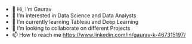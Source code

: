 - 👋 Hi, I’m Gaurav
- 👀 I’m interested in Data Science and Data Analysts
- 🌱 I’m currently learning Tableau and Deep Learning
- 💞️ I’m looking to collaborate on different Projects
- 📫 How to reach me https://www.linkedin.com/in/gaurav-k-467315197/

<!---
Gaurav1401/Gaurav1401 is a ✨ special ✨ repository because its `README.md` (this file) appears on your GitHub profile.
You can click the Preview link to take a look at your changes.
--->
